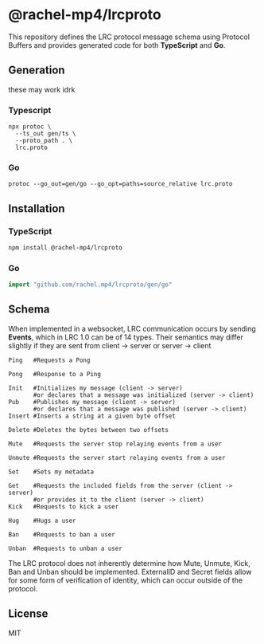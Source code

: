 # @rachel-mp4/lrcproto

This repository defines the LRC protocol message schema using Protocol Buffers and provides generated code for both **TypeScript** and **Go**.


## Generation
these may work idrk

### Typescript
```
npx protoc \
  --ts_out gen/ts \
  --proto_path . \
  lrc.proto
```

### Go
```
protoc --go_out=gen/go --go_opt=paths=source_relative lrc.proto
```

## Installation

### TypeScript

```bash
npm install @rachel-mp4/lrcproto
```

### Go

```go
import "github.com/rachel.mp4/lrcproto/gen/go"
```

## Schema

When implemented in a websocket, LRC communication occurs by sending **Events**, which in LRC 1.0 can be of 14 types. Their semantics may differ slightly if they are sent from client -> server or server -> client

```
Ping   #Requests a Pong

Pong   #Response to a Ping

Init   #Initializes my message (client -> server)
       #or declares that a message was initialized (server -> client)
Pub    #Publishes my message (client -> server)
       #or declares that a message was published (server -> client)
Insert #Inserts a string at a given byte offset 

Delete #Deletes the bytes between two offsets

Mute   #Requests the server stop relaying events from a user

Unmute #Requests the server start relaying events from a user

Set    #Sets my metadata

Get    #Requests the included fields from the server (client -> server)
       #or provides it to the client (server -> client)
Kick   #Requests to kick a user

Hug    #Hugs a user

Ban    #Requests to ban a user

Unban  #Requests to unban a user
```

The LRC protocol does not inherently determine how Mute, Unmute, Kick, Ban and Unban should be implemented. ExternalID and Secret fields allow for some form of verification of identity, which can occur outside of the protocol.

## License
MIT
